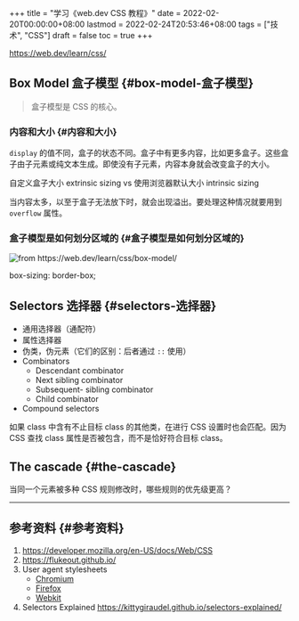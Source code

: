 +++
title = "学习《web.dev CSS 教程》"
date = 2022-02-20T00:00:00+08:00
lastmod = 2022-02-24T20:53:46+08:00
tags = ["技术", "CSS"]
draft = false
toc = true
+++

<https://web.dev/learn/css/>


## Box Model 盒子模型 {#box-model-盒子模型}

> 盒子模型是 CSS 的核心。


### 内容和大小 {#内容和大小}

`display` 的值不同，盒子的状态不同。盒子中有更多内容，比如更多盒子。这些盒子由子元素或纯文本生成。即使没有子元素，内容本身就会改变盒子的大小。

自定义盒子大小 extrinsic sizing vs 使用浏览器默认大小 intrinsic sizing

当内容太多，以至于盒子无法放下时，就会出现溢出。要处理这种情况就要用到 `overflow` 属性。


### 盒子模型是如何划分区域的 {#盒子模型是如何划分区域的}

![](/web-dev-css-box-model-1.svg "from https://web.dev/learn/css/box-model/")

box-sizing: border-box;


## Selectors 选择器 {#selectors-选择器}

-   通用选择器（通配符）
-   属性选择器
-   伪类，伪元素（它们的区别：后者通过 `::` 使用）
-   Combinators
    -   Descendant combinator
    -   Next sibling combinator
    -   Subsequent- sibling combinator
    -   Child combinator
-   Compound selectors

如果 class 中含有不止目标 class 的其他类，在进行 CSS 设置时也会匹配。因为 CSS 查找 class 属性是否被包含，而不是恰好符合目标 class。


## The cascade {#the-cascade}

当同一个元素被多种 CSS 规则修改时，哪些规则的优先级更高？

---


## 参考资料 {#参考资料}

1.  <https://developer.mozilla.org/en-US/docs/Web/CSS>
2.  <https://flukeout.github.io/>
3.  User agent stylesheets
    -   [Chromium](https://chromium.googlesource.com/chromium/blink/+/master/Source/core/css/html.css)
    -   [Firefox](https://searchfox.org/mozilla-central/source/layout/style/res/html.css)
    -   [Webkit](https://trac.webkit.org/browser/trunk/Source/WebCore/css/html.css)
4.  Selectors Explained <https://kittygiraudel.github.io/selectors-explained/>